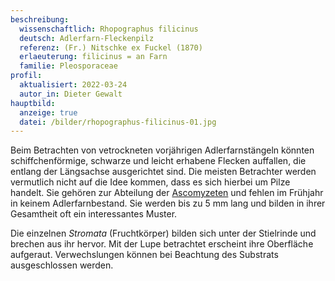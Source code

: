 ```yaml
---
beschreibung:
  wissenschaftlich: Rhopographus filicinus
  deutsch: Adlerfarn-Fleckenpilz
  referenz: (Fr.) Nitschke ex Fuckel (1870)
  erlaeuterung: filicinus = an Farn
  familie: Pleosporaceae
profil:
  aktualisiert: 2022-03-24
  autor_in: Dieter Gewalt
hauptbild:
  anzeige: true
  datei: /bilder/rhopographus-filicinus-01.jpg
---
```

Beim Betrachten von vetrockneten vorjährigen Adlerfarnstängeln könnten schiffchenförmige, schwarze und leicht erhabene Flecken auffallen, die entlang der Längsachse ausgerichtet sind. Die meisten Betrachter werden vermutlich nicht auf die Idee kommen, dass es sich hierbei um Pilze handelt. Sie gehören zur Abteilung der [Ascomyzeten](Ascomyzeten "Glossar") und fehlen im Frühjahr in keinem Adlerfarnbestand. Sie werden bis zu 5 mm lang und bilden in ihrer Gesamtheit oft ein interessantes Muster.

Die einzelnen *Stromata* (Fruchtkörper) bilden sich unter der Stielrinde und brechen aus ihr hervor. Mit der Lupe betrachtet erscheint ihre Oberfläche aufgeraut. Verwechslungen können bei Beachtung des Substrats ausgeschlossen werden.